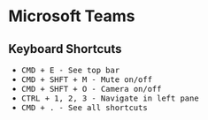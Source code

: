 # Microsoft Teams

## Keyboard Shortcuts

* <kbd>CMD<kbd> + <kbd>E<kbd> - See top bar
* <kbd>CMD<kbd> + <kbd>SHFT<kbd> + <kbd>M<kbd> - Mute on/off
* <kbd>CMD<kbd> + <kbd>SHFT<kbd> + <kbd>O<kbd> - Camera on/off
* <kbd>CTRL<kbd> + <kbd>1, 2, 3<kbd> - Navigate in left pane
* <kbd>CMD<kbd> + <kbd>.<kbd> - See all shortcuts
